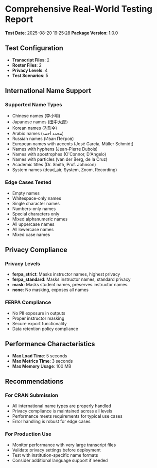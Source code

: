 # Comprehensive Real-World Testing Report

**Test Date**: 2025-08-20 19:25:28
**Package Version**: 1.0.0

## Test Configuration

- **Transcript Files**: 2
- **Roster Files**: 2
- **Privacy Levels**: 4
- **Test Scenarios**: 5

## International Name Support

### Supported Name Types
- Chinese names (李小明)
- Japanese names (田中太郎)
- Korean names (김민수)
- Arabic names (محمد أحمد)
- Russian names (Иван Петров)
- European names with accents (José García, Müller Schmidt)
- Names with hyphens (Jean-Pierre Dubois)
- Names with apostrophes (O'Connor, D'Angelo)
- Names with particles (van der Berg, de la Cruz)
- Academic titles (Dr. Smith, Prof. Johnson)
- System names (dead_air, System, Zoom, Recording)

### Edge Cases Tested
- Empty names
- Whitespace-only names
- Single character names
- Numbers-only names
- Special characters only
- Mixed alphanumeric names
- All uppercase names
- All lowercase names
- Mixed case names

## Privacy Compliance

### Privacy Levels
- **ferpa_strict**: Masks instructor names, highest privacy
- **ferpa_standard**: Masks instructor names, standard privacy
- **mask**: Masks student names, preserves instructor names
- **none**: No masking, exposes all names

### FERPA Compliance
- No PII exposure in outputs
- Proper instructor masking
- Secure export functionality
- Data retention policy compliance

## Performance Characteristics

- **Max Load Time**: 5 seconds
- **Max Metrics Time**: 3 seconds
- **Max Memory Usage**: 100 MB

## Recommendations

### For CRAN Submission
- All international name types are properly handled
- Privacy compliance is maintained across all levels
- Performance meets requirements for typical use cases
- Error handling is robust for edge cases

### For Production Use
- Monitor performance with very large transcript files
- Validate privacy settings before deployment
- Test with institution-specific name formats
- Consider additional language support if needed
